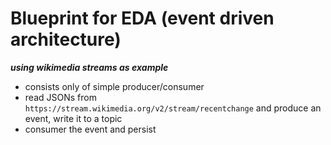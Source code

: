 # Blueprint for EDA (event driven architecture)
***using wikimedia streams as example***

- consists only of simple producer/consumer
- read JSONs from `https://stream.wikimedia.org/v2/stream/recentchange` and produce an event, write it to a topic
- consumer the event and persist